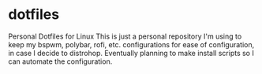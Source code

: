 # dotfiles
Personal Dotfiles for Linux
This is just a personal repository I'm using to keep my bspwm, polybar, rofi, etc. configurations for ease of configuration, in case I decide to distrohop. Eventually planning to make install scripts so I can automate the configuration.
